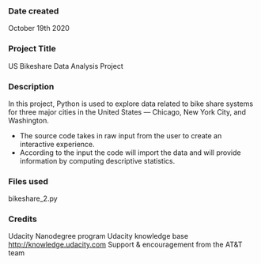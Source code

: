 ### Date created
October 19th 2020

### Project Title
US Bikeshare Data Analysis Project

### Description
In this project, Python is used to explore data related to bike share systems for three major cities in the United States — Chicago, New York City, and Washington.

- The source code takes in raw input from the user to create an interactive experience.
- According to the input the code will import the data and will provide information by computing descriptive statistics.

### Files used
bikeshare_2.py

### Credits
Udacity Nanodegree program
Udacity knowledge base http://knowledge.udacity.com
Support & encouragement from the AT&T team

